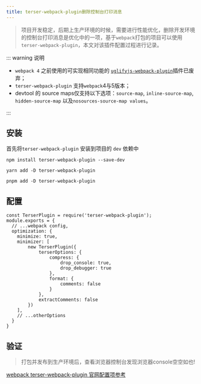 ```yaml
---
title: terser-webpack-plugin删除控制台打印消息
---
```

> 项目开发稳定，后期上生产环境的时候，需要进行性能优化，删除开发环境的控制台打印消息是优化中的一项，基于`webpack`打包的项目可以使用`terser-webpack-plugin`，本文对该插件配置过程进行记录。

::: warning 说明

* `webpack 4` 之前使用的可实现相同功能的 [`uglifyjs-webpack-plugin`](https://github.com/webpack-contrib/uglifyjs-webpack-plugin#uglifyoptions)插件已废弃；
* `terser-webpack-plugin` 支持`webpack`4与5版本；
* devtool 的 source maps仅支持以下选项：`source-map`, `inline-source-map`, `hidden-source-map` 以及`nosources-source-map values`。

:::
## 安装
  
  首先将`terser-webpack-plugin` 安装到项目的 `dev` 依赖中

<CodeGroup>
  <CodeGroupItem title="npm" active>

``` bash:no-line-numbers
npm install terser-webpack-plugin --save-dev
```

  </CodeGroupItem>

  <CodeGroupItem title="yarn">

``` bash:no-line-numbers
yarn add -D terser-webpack-plugin
```

  </CodeGroupItem>

  <CodeGroupItem title="pnpm">

``` bash:no-line-numbers
pnpm add -D terser-webpack-plugin
```

  </CodeGroupItem>
</CodeGroup>

## 配置

``` js{1,4-21}
const TerserPlugin = require('terser-webpack-plugin');
module.exports = {
  // ...webpack config,
  optimization: {
    minimize: true,
    minimizer: [
        new TerserPlugin({
            terserOptions: {
                compress: {
                    drop_console: true,
                    drop_debugger: true
                },
                format: {
                    comments: false
                }
            },
            extractComments: false
        })
    ],
    // ...otherOptions
  }
}
```

## 验证

> 打包并发布到生产环境后，查看浏览器控制台发现浏览器console空空如也!

[webpack terser-webpack-plugin 官网配置项参考](https://webpack.js.org/plugins/terser-webpack-plugin/)

<CommentService />
